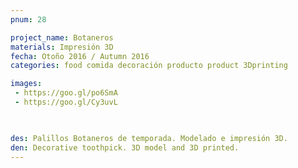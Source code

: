```yaml
---
pnum: 28

project_name: Botaneros
materials: Impresión 3D
fecha: Otoño 2016 / Autumn 2016
categories: food comida decoración producto product 3Dprinting

images:
 - https://goo.gl/po6SmA
 - https://goo.gl/Cy3uvL
 


des: Palillos Botaneros de temporada. Modelado e impresión 3D.
den: Decorative toothpick. 3D model and 3D printed.
---
```

